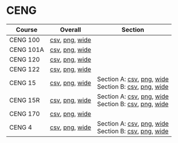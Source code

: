 # CENG

| Course | Overall | Section |
| ------ | ------- | ------- |
| CENG 100 | [csv](https://github.com/UCSD-Historical-Enrollment-Data/2022Fall/blob/main/overall/CENG%20100.csv), [png](https://raw.githubusercontent.com/UCSD-Historical-Enrollment-Data/2022Fall/main/plot_overall/CENG%20100.png), [wide](https://raw.githubusercontent.com/UCSD-Historical-Enrollment-Data/2022Fall/main/plot_overall_wide/CENG%20100.png) |  |
| CENG 101A | [csv](https://github.com/UCSD-Historical-Enrollment-Data/2022Fall/blob/main/overall/CENG%20101A.csv), [png](https://raw.githubusercontent.com/UCSD-Historical-Enrollment-Data/2022Fall/main/plot_overall/CENG%20101A.png), [wide](https://raw.githubusercontent.com/UCSD-Historical-Enrollment-Data/2022Fall/main/plot_overall_wide/CENG%20101A.png) |  |
| CENG 120 | [csv](https://github.com/UCSD-Historical-Enrollment-Data/2022Fall/blob/main/overall/CENG%20120.csv), [png](https://raw.githubusercontent.com/UCSD-Historical-Enrollment-Data/2022Fall/main/plot_overall/CENG%20120.png), [wide](https://raw.githubusercontent.com/UCSD-Historical-Enrollment-Data/2022Fall/main/plot_overall_wide/CENG%20120.png) |  |
| CENG 122 | [csv](https://github.com/UCSD-Historical-Enrollment-Data/2022Fall/blob/main/overall/CENG%20122.csv), [png](https://raw.githubusercontent.com/UCSD-Historical-Enrollment-Data/2022Fall/main/plot_overall/CENG%20122.png), [wide](https://raw.githubusercontent.com/UCSD-Historical-Enrollment-Data/2022Fall/main/plot_overall_wide/CENG%20122.png) |  |
| CENG 15 | [csv](https://github.com/UCSD-Historical-Enrollment-Data/2022Fall/blob/main/overall/CENG%2015.csv), [png](https://raw.githubusercontent.com/UCSD-Historical-Enrollment-Data/2022Fall/main/plot_overall/CENG%2015.png), [wide](https://raw.githubusercontent.com/UCSD-Historical-Enrollment-Data/2022Fall/main/plot_overall_wide/CENG%2015.png) | Section A: [csv](https://github.com/UCSD-Historical-Enrollment-Data/2022Fall/blob/main/section/CENG%2015_A.csv), [png](https://raw.githubusercontent.com/UCSD-Historical-Enrollment-Data/2022Fall/main/plot_section/CENG%2015_A.png), [wide](https://raw.githubusercontent.com/UCSD-Historical-Enrollment-Data/2022Fall/main/plot_section_wide/CENG%2015_A.png)<br>Section B: [csv](https://github.com/UCSD-Historical-Enrollment-Data/2022Fall/blob/main/section/CENG%2015_B.csv), [png](https://raw.githubusercontent.com/UCSD-Historical-Enrollment-Data/2022Fall/main/plot_section/CENG%2015_B.png), [wide](https://raw.githubusercontent.com/UCSD-Historical-Enrollment-Data/2022Fall/main/plot_section_wide/CENG%2015_B.png) |
| CENG 15R | [csv](https://github.com/UCSD-Historical-Enrollment-Data/2022Fall/blob/main/overall/CENG%2015R.csv), [png](https://raw.githubusercontent.com/UCSD-Historical-Enrollment-Data/2022Fall/main/plot_overall/CENG%2015R.png), [wide](https://raw.githubusercontent.com/UCSD-Historical-Enrollment-Data/2022Fall/main/plot_overall_wide/CENG%2015R.png) | Section A: [csv](https://github.com/UCSD-Historical-Enrollment-Data/2022Fall/blob/main/section/CENG%2015R_A.csv), [png](https://raw.githubusercontent.com/UCSD-Historical-Enrollment-Data/2022Fall/main/plot_section/CENG%2015R_A.png), [wide](https://raw.githubusercontent.com/UCSD-Historical-Enrollment-Data/2022Fall/main/plot_section_wide/CENG%2015R_A.png)<br>Section B: [csv](https://github.com/UCSD-Historical-Enrollment-Data/2022Fall/blob/main/section/CENG%2015R_B.csv), [png](https://raw.githubusercontent.com/UCSD-Historical-Enrollment-Data/2022Fall/main/plot_section/CENG%2015R_B.png), [wide](https://raw.githubusercontent.com/UCSD-Historical-Enrollment-Data/2022Fall/main/plot_section_wide/CENG%2015R_B.png) |
| CENG 170 | [csv](https://github.com/UCSD-Historical-Enrollment-Data/2022Fall/blob/main/overall/CENG%20170.csv), [png](https://raw.githubusercontent.com/UCSD-Historical-Enrollment-Data/2022Fall/main/plot_overall/CENG%20170.png), [wide](https://raw.githubusercontent.com/UCSD-Historical-Enrollment-Data/2022Fall/main/plot_overall_wide/CENG%20170.png) |  |
| CENG 4 | [csv](https://github.com/UCSD-Historical-Enrollment-Data/2022Fall/blob/main/overall/CENG%204.csv), [png](https://raw.githubusercontent.com/UCSD-Historical-Enrollment-Data/2022Fall/main/plot_overall/CENG%204.png), [wide](https://raw.githubusercontent.com/UCSD-Historical-Enrollment-Data/2022Fall/main/plot_overall_wide/CENG%204.png) | Section A: [csv](https://github.com/UCSD-Historical-Enrollment-Data/2022Fall/blob/main/section/CENG%204_A.csv), [png](https://raw.githubusercontent.com/UCSD-Historical-Enrollment-Data/2022Fall/main/plot_section/CENG%204_A.png), [wide](https://raw.githubusercontent.com/UCSD-Historical-Enrollment-Data/2022Fall/main/plot_section_wide/CENG%204_A.png)<br>Section B: [csv](https://github.com/UCSD-Historical-Enrollment-Data/2022Fall/blob/main/section/CENG%204_B.csv), [png](https://raw.githubusercontent.com/UCSD-Historical-Enrollment-Data/2022Fall/main/plot_section/CENG%204_B.png), [wide](https://raw.githubusercontent.com/UCSD-Historical-Enrollment-Data/2022Fall/main/plot_section_wide/CENG%204_B.png) |
